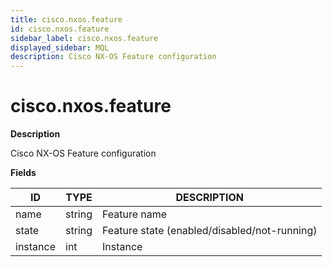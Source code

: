 ```yaml
---
title: cisco.nxos.feature
id: cisco.nxos.feature
sidebar_label: cisco.nxos.feature
displayed_sidebar: MQL
description: Cisco NX-OS Feature configuration
---
```


# cisco.nxos.feature

**Description**

Cisco NX-OS Feature configuration

**Fields**

| ID       | TYPE   | DESCRIPTION                                  |
| -------- | ------ | -------------------------------------------- |
| name     | string | Feature name                                 |
| state    | string | Feature state (enabled/disabled/not-running) |
| instance | int    | Instance                                     |
